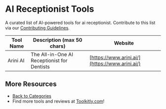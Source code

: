 # AI Receptionist Tools

A curated list of AI-powered tools for ai receptionist. Contribute to this list via our [Contributing Guidelines](../CONTRIBUTING.md).

| Tool Name | Description (max 50 chars) | Website |
|-----------|----------------------------|---------|
| Arini AI | The All-in-One AI Receptionist for Dentists | [https://www.arini.ai/](https://www.arini.ai/) |

## More Resources
- [Back to Categories](https://github.com/ToolkitlyAI/awesome-ai-tools/blob/master/README.md)
- Find more tools and reviews at [Toolkitly.com](https://toolkitly.com)!
